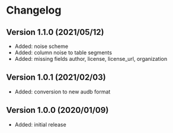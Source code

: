 Changelog
=========


Version 1.1.0 (2021/05/12)
--------------------------

* Added: noise scheme
* Added: column noise to table segments
* Added: missing fields author, license, license_url, organization


Version 1.0.1 (2021/02/03)
--------------------------

* Added: conversion to new audb format


Version 1.0.0 (2020/01/09)
--------------------------

* Added: initial release
